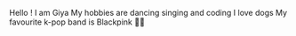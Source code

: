Hello !
I am Giya
My hobbies are dancing singing and coding
I love dogs
My favourite k-pop band is Blackpink 💜💜
 
<!---
Giya12/Giya12 is a ✨ special ✨ repository because its `README.md` (this file) appears on your GitHub profile.
You can click the Preview link to take a look at your changes.
--->
